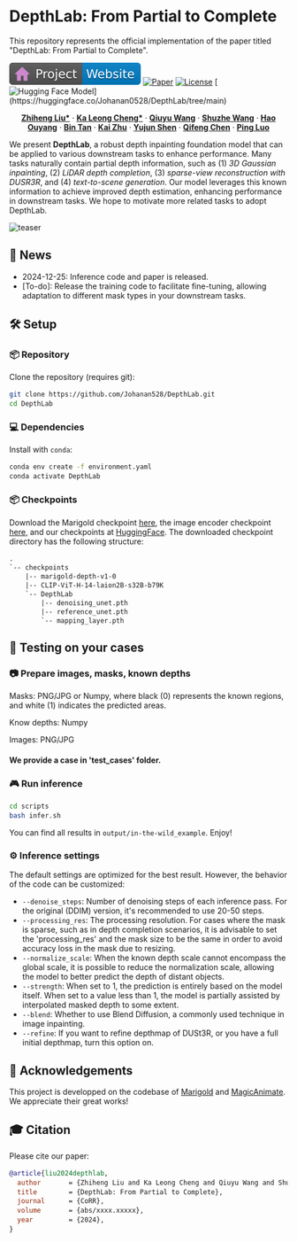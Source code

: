 # DepthLab: From Partial to Complete

This repository represents the official implementation of the paper titled "DepthLab: From Partial to Complete".

[![Website](docs/badge-website.svg)](https://johanan528.github.io/depthlab_web/)
[![Paper](https://img.shields.io/badge/arXiv-PDF-b31b1b)](https://arxiv.org/abs/2412.18153)
[![License](https://img.shields.io/badge/License-Apache--2.0-929292)](https://www.apache.org/licenses/LICENSE-2.0)
[![Hugging Face Model](https://img.shields.io/badge/%F0%9F%A4%97%20Hugging%20Face-Spaces-blue')](https://huggingface.co/Johanan0528/DepthLab/tree/main)

<p align="center">
    <a href="https://johanan528.github.io/"><strong>Zhiheng Liu*</strong></a>
    ·
    <a href="https://felixcheng97.github.io/"><strong>Ka Leong Cheng*</strong></a>
    ·
    <a href="https://github.com/qiuyu96"><strong>Qiuyu Wang</strong></a>
    ·
    <a href="https://ffrivera0.github.io/"><strong>Shuzhe Wang</strong></a>
    ·
    <a href="https://ken-ouyang.github.io/"><strong>Hao Ouyang</strong></a>
    ·
    <a href="https://icetttb.github.io/"><strong>Bin Tan</strong></a>
    ·
    <a href="https://scholar.google.com/citations?user=Mo_2YsgAAAAJ&hl=zh-CN"><strong>Kai Zhu</strong></a>
    ·
    <a href="https://shenyujun.github.io/"><strong>Yujun Shen</strong></a>
    ·
    <a href="https://cqf.io/"><strong>Qifeng Chen</strong></a>
    ·
    <a href="http://luoping.me/"><strong>Ping Luo</strong></a>
    <br>
  </p>

We present **DepthLab**, a robust depth inpainting foundation model that can be applied to various downstream tasks to enhance performance. Many tasks naturally contain partial depth information, such as (1) *3D Gaussian inpainting*, (2) *LiDAR depth completion*, (3) *sparse-view reconstruction with DUSR3R*, and (4) *text-to-scene generation*. Our model leverages this known information to achieve improved depth estimation, enhancing performance in downstream tasks. We hope to motivate more related tasks to adopt DepthLab.

![teaser](docs/teaser_new.png)

## 📢 News
* 2024-12-25: Inference code and paper is released.
* [To-do]: Release the training code to facilitate fine-tuning, allowing adaptation to different mask types in your downstream tasks.

## 🛠️ Setup

### 📦 Repository

Clone the repository (requires git):

```bash
git clone https://github.com/Johanan528/DepthLab.git
cd DepthLab
```

### 💻 Dependencies

Install with `conda`: 
```bash
conda env create -f environment.yaml
conda activate DepthLab
```

### 📦 Checkpoints
Download the Marigold checkpoint [here](https://huggingface.co/prs-eth/marigold-depth-v1-0), the image encoder checkpoint [here](https://huggingface.co/laion/CLIP-ViT-H-14-laion2B-s32B-b79K), and our checkpoints at [HuggingFace](https://huggingface.co/Johanan0528/DepthLab/tree/main). The downloaded checkpoint directory has the following structure:
```
.
`-- checkpoints
    |-- marigold-depth-v1-0
    |-- CLIP-ViT-H-14-laion2B-s32B-b79K
    `-- DepthLab
        |-- denoising_unet.pth
        |-- reference_unet.pth
        `-- mapping_layer.pth
```

## 🏃 Testing on your cases

### 📷 Prepare images, masks, known depths
Masks: PNG/JPG or Numpy, where black (0) represents the known regions, and white (1) indicates the predicted areas.

Know depths: Numpy

Images: PNG/JPG

#### We provide a case in 'test_cases' folder.
### 🎮 Run inference

```bash
cd scripts
bash infer.sh
```

You can find all results in `output/in-the-wild_example`. Enjoy!

### ⚙️ Inference settings

The default settings are optimized for the best result. However, the behavior of the code can be customized:
  - `--denoise_steps`: Number of denoising steps of each inference pass. For the original (DDIM) version, it's recommended to use 20-50 steps.
  - `--processing_res`: The processing resolution. For cases where the mask is sparse, such as in depth completion scenarios, it is advisable to set the 'processing_res' and the mask size to be the same in order to avoid accuracy loss in the mask due to resizing.
  - `--normalize_scale`: When the known depth scale cannot encompass the global scale, it is possible to reduce the normalization scale, allowing the model to better predict the depth of distant objects.
  - `--strength`: When set to 1, the prediction is entirely based on the model itself. When set to a value less than 1, the model is partially assisted by interpolated masked depth to some extent.
  - `--blend`: Whether to use Blend Diffusion, a commonly used technique in image inpainting.
  - `--refine`: If you want to refine depthmap of DUSt3R, or you have a full initial depthmap, turn this option on.
## 🌺 Acknowledgements
This project is developped on the codebase of [Marigold](https://github.com/prs-eth/Marigold) and [MagicAnimate](https://github.com/magic-research/magic-animate). We appreciate their great works! 

## 🎓 Citation
Please cite our paper:
```bibtex
@article{liu2024depthlab,
  author       = {Zhiheng Liu and Ka Leong Cheng and Qiuyu Wang and Shuzhe Wang and Hao Ouyang and Bin Tan and Kai Zhu and Yujun Shen and Qifeng Chen and Ping Luo},
  title        = {DepthLab: From Partial to Complete},
  journal      = {CoRR},
  volume       = {abs/xxxx.xxxxx},
  year         = {2024},
}
```
